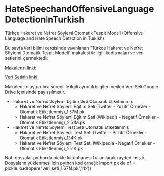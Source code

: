 # HateSpeechandOffensiveLanguageDetectionInTurkish
Türkçe Hakaret ve Nefret Söylemi Otomatik Tespit Modeli (Offensive Language and Hate Speech Detection in Turkish)

Bu sayfa Veri bilimi dergisinde yayınlanan "Türkçe Hakaret ve Nefret Söylemi Otomatik Tespit Modeli" makalesi ile ilgili kodlamaları ve veri setlerini içermektedir.

[Makalenin linki:](https://dergipark.org.tr/en/download/article-file/3157944)

[Veri Setinin linki:](https://drive.google.com/drive/folders/1uF_BxmCP6X29hJXapUCbaW65UGYvn09_?usp=sharing)

Makalede oluşturulma süreci ile ilgili ayrıntılı bilgileri verilen Veri Seti Google Drive içerisinde paylaşılmıştır.

* Hakaret ve Nefret Söylemi Eğitim Seti Otomatik Etiketlenmiş
  * Hakaret ve Nefret Söylemi Eğitim Seti (Twitter - Pozitif Örnekler - Otomatik Etiketlenmiş)_1.67M.pk
  * Hakaret ve Nefret Söylemi Eğitim Seti (Wikipedia - Negatif Örnekler - Otomatik Etiketlenmiş)_2.51M.pk
* Hakaret ve Nefret Söylemi Test Seti Otomatik Etiketlenmiş
  * Hakaret ve Nefret Söylemi Test Seti (Twitter - Pozitif Örnekler - Otomatik Etiketlenmiş)_134K.pk
  * Hakaret ve Nefret Söylemi Test Seti (Wikipedia - Negatif Örnekler - Otomatik Etiketlenmiş)_251K.pk

Not: dosyalar pythonda pickle kütüphanesi kullanılarak kaydedilmiştir. Dosyaların yüklenmesi için python kod örneği:
import pickle
df = pickle.load(open("veri_seti_1.67M.pk",'rb'))

